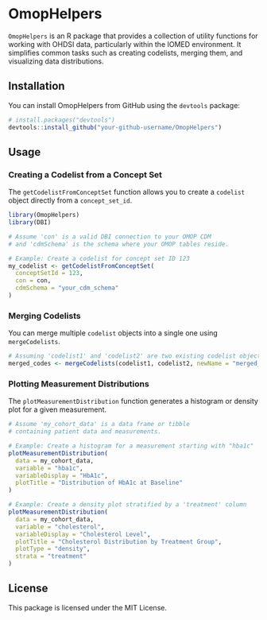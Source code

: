 # OmopHelpers

`OmopHelpers` is an R package that provides a collection of utility functions for working with OHDSI data, particularly within the IOMED environment. It simplifies common tasks such as creating codelists, merging them, and visualizing data distributions.

## Installation

You can install OmopHelpers from GitHub using the `devtools` package:

```r
# install.packages("devtools")
devtools::install_github("your-github-username/OmopHelpers")
```

## Usage

### Creating a Codelist from a Concept Set

The `getCodelistFromConceptSet` function allows you to create a `codelist` object directly from a `concept_set_id`.

```r
library(OmopHelpers)
library(DBI)

# Assume 'con' is a valid DBI connection to your OMOP CDM
# and 'cdmSchema' is the schema where your OMOP tables reside.

# Example: Create a codelist for concept set ID 123
my_codelist <- getCodelistFromConceptSet(
  conceptSetId = 123,
  con = con,
  cdmSchema = "your_cdm_schema"
)
```

### Merging Codelists

You can merge multiple `codelist` objects into a single one using `mergeCodelists`.

```r
# Assuming 'codelist1' and 'codelist2' are two existing codelist objects
merged_codes <- mergeCodelists(codelist1, codelist2, newName = "merged_codelist_name")
```

### Plotting Measurement Distributions

The `plotMeasurementDistribution` function generates a histogram or density plot for a given measurement.

```r
# Assume 'my_cohort_data' is a data frame or tibble
# containing patient data and measurements.

# Example: Create a histogram for a measurement starting with "hba1c"
plotMeasurementDistribution(
  data = my_cohort_data,
  variable = "hba1c",
  variableDisplay = "HbA1c",
  plotTitle = "Distribution of HbA1c at Baseline"
)

# Example: Create a density plot stratified by a 'treatment' column
plotMeasurementDistribution(
  data = my_cohort_data,
  variable = "cholesterol",
  variableDisplay = "Cholesterol Level",
  plotTitle = "Cholesterol Distribution by Treatment Group",
  plotType = "density",
  strata = "treatment"
)
```

## License

This package is licensed under the MIT License.
